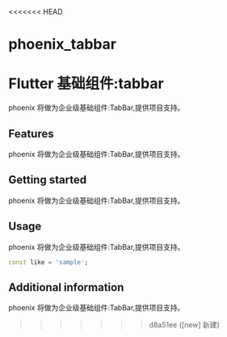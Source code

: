 <<<<<<< HEAD
# phoenix_tabbar
Flutter 基础组件:tabbar
=======
<!--
 * @Author: lipeng 1162423147@qq.com
 * @Date: 2023-09-21 22:41:19
 * @LastEditors: lipeng 1162423147@qq.com
 * @LastEditTime: 2023-09-22 11:19:40
 * @FilePath: /phoenix_tabbar/README.md
 * @Description: 这是默认设置,请设置`customMade`, 打开koroFileHeader查看配置 进行设置: https://github.com/OBKoro1/koro1FileHeader/wiki/%E9%85%8D%E7%BD%AE
-->
<!--
This README describes the package. If you publish this package to pub.dev,
this README's contents appear on the landing page for your package.

For information about how to write a good package README, see the guide for
[writing package pages](https://dart.dev/guides/libraries/writing-package-pages).

For general information about developing packages, see the Dart guide for
[creating packages](https://dart.dev/guides/libraries/create-library-packages)
and the Flutter guide for
[developing packages and plugins](https://flutter.dev/developing-packages).
-->

phoenix 将做为企业级基础组件:TabBar,提供项目支持。

## Features

phoenix 将做为企业级基础组件:TabBar,提供项目支持。

## Getting started

phoenix 将做为企业级基础组件:TabBar,提供项目支持。

## Usage

phoenix 将做为企业级基础组件:TabBar,提供项目支持。

```dart
const like = 'sample';
```

## Additional information

phoenix 将做为企业级基础组件:TabBar,提供项目支持。
>>>>>>> d8a51ee ([new] 新建)
